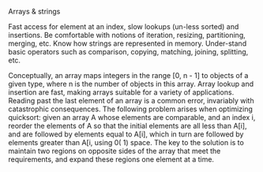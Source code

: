 Arrays & strings

Fast access for element at an index, slow lookups (un-less sorted) and insertions. Be comfortable with notions of iteration, resizing, partitioning, merging, etc. Know how strings are represented in memory. Under-stand basic operators such as comparison, copying, matching, joining, splitting, etc.


Conceptually, an array maps integers in the range [0, n - 1] to objects of a given type, where n is the number of objects in this array. Array lookup and insertion are fast, making arrays suitable for a variety of applications. Reading past the last element of an array is a common error, invariably with catastrophic consequences.
The following problem arises when optimizing quicksort: given an array A whose elements are comparable, and an index i, reorder the elements of A so that the initial elements are all less than A[i], and are followed by elements equal to A[i], which in turn are followed by elements greater than A[i\, using 0( 1) space.
The key to the solution is to maintain two regions on opposite sides of the array that meet the requirements, and expand these regions one element at a time. 
